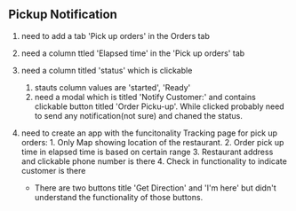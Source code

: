 ## Pickup Notification
1. need to add a tab 'Pick up orders' in the Orders tab 
2. need a column ttled 'Elapsed time' in the 'Pick up orders' tab
3. need a column titled 'status' which is clickable
   1. stauts column values are 'started', 'Ready'
   2. need a modal which is titled 'Notify Customer:' and contains clickable button titled 'Order Picku-up'. While clicked probably need to send any notification(not sure) and chaned the status.

4. need to create an app with the funcitonality
    Tracking page for pick up orders:
        1. Only Map showing location of the
        restaurant.
        2. Order pick up time in elapsed
        time is based on certain range
        3. Restaurant address and clickable
        phone number is there
        4. Check in functionality to indicate
        customer is there
    - There are two buttons title 'Get Direction' and 'I'm here' but didn't understand the functionality of those buttons. 